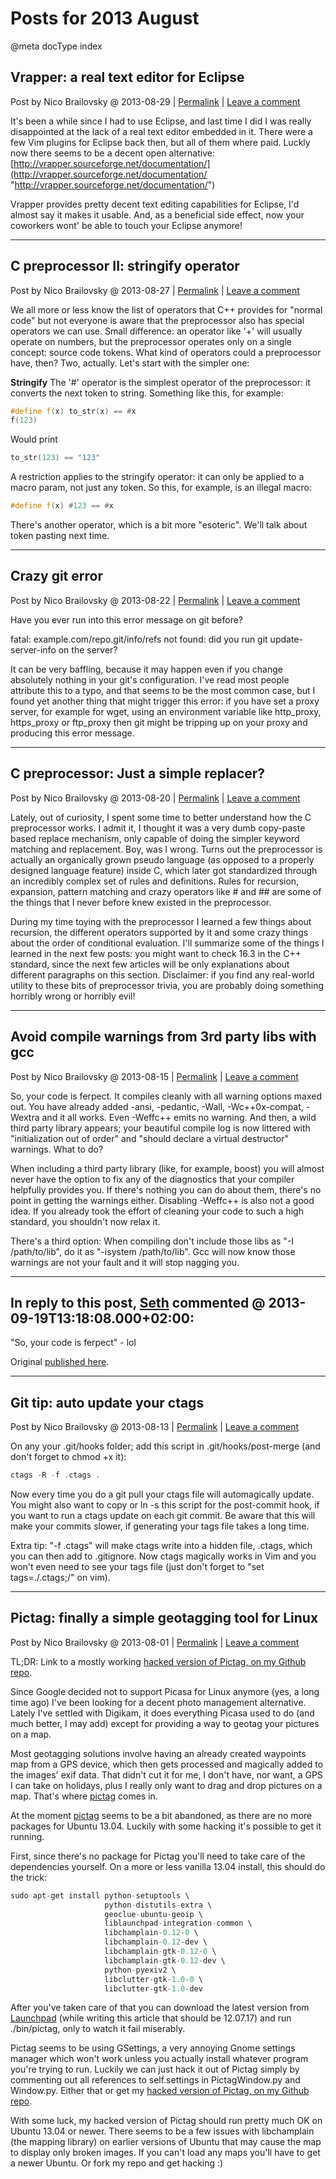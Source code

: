 # Posts for 2013 August

@meta docType index

## Vrapper: a real text editor for Eclipse

Post by Nico Brailovsky @ 2013-08-29 | [Permalink](md_blog/2013/0829_VrapperarealtexteditorforEclipse.md)  | [Leave a comment](https://github.com/nicolasbrailo/nicolasbrailo.github.io/issues/new?title=Comment@md_blog/2013/0829_VrapperarealtexteditorforEclipse.md&body=I%20have%20a%20comment!)

It's been a while since I had to use Eclipse, and last time I did I was really disappointed at the lack of a real text editor embedded in it. There were a few Vim plugins for Eclipse back then, but all of them where paid. Luckly now there seems to be a decent open alternative: [http://vrapper.sourceforge.net/documentation/](http://vrapper.sourceforge.net/documentation/ "http://vrapper.sourceforge.net/documentation/")

Vrapper provides pretty decent text editing capabilities for Eclipse, I'd almost say it makes it usable. And, as a beneficial side effect, now your coworkers wont' be able to touch your Eclipse anymore!





---

## C preprocessor II: stringify operator

Post by Nico Brailovsky @ 2013-08-27 | [Permalink](md_blog/2013/0827_CpreprocessorIIstringifyoperator.md)  | [Leave a comment](https://github.com/nicolasbrailo/nicolasbrailo.github.io/issues/new?title=Comment@md_blog/2013/0827_CpreprocessorIIstringifyoperator.md&body=I%20have%20a%20comment!)

We all more or less know the list of operators that C++ provides for "normal code" but not everyone is aware that the preprocessor also has special operators we can use. Small difference: an operator like '+' will usually operate on numbers, but the preprocessor operates only on a single concept: source code tokens. What kind of operators could a preprocessor have, then? Two, actually. Let's start with the simpler one:

**Stringify**
The '#' operator is the simplest operator of the preprocessor: it converts the next token to string. Something like this, for example:

```c++
#define f(x) to_str(x) == #x
f(123)
```

Would print

```c++
to_str(123) == "123"
```

A restriction applies to the stringify operator: it can only be applied to a macro param, not just any token. So this, for example, is an illegal macro:

```c++
#define f(x) #123 == #x
```

There's another operator, which is a bit more "esoteric". We'll talk about token pasting next time.





---

## Crazy git error

Post by Nico Brailovsky @ 2013-08-22 | [Permalink](md_blog/2013/0822_Crazygiterror.md)  | [Leave a comment](https://github.com/nicolasbrailo/nicolasbrailo.github.io/issues/new?title=Comment@md_blog/2013/0822_Crazygiterror.md&body=I%20have%20a%20comment!)

Have you ever run into this error message on git before?

fatal: example.com/repo.git/info/refs not found: did you run git update-server-info on the server?

It can be very baffling, because it may happen even if you change absolutely nothing in your git's configuration. I've read most people attribute this to a typo, and that seems to be the most common case, but I found yet another thing that might trigger this error: if you have set a proxy server, for example for wget, using an environment variable like http\_proxy, https\_proxy or ftp\_proxy then git might be tripping up on your proxy and producing this error message.





---

## C preprocessor: Just a simple replacer?

Post by Nico Brailovsky @ 2013-08-20 | [Permalink](md_blog/2013/0820_CpreprocessorJustasimplereplacer.md)  | [Leave a comment](https://github.com/nicolasbrailo/nicolasbrailo.github.io/issues/new?title=Comment@md_blog/2013/0820_CpreprocessorJustasimplereplacer.md&body=I%20have%20a%20comment!)

Lately, out of curiosity, I spent some time to better understand how the C preprocessor works. I admit it, I thought it was a very dumb copy-paste based replace mechanism, only capable of doing the simpler keyword matching and replacement. Boy, was I wrong. Turns out the preprocessor is actually an organically grown pseudo language (as opposed to a properly designed language feature) inside C, which later got standardized through an incredibly complex set of rules and definitions. Rules for recursion, expansion, pattern matching and crazy operators like # and ## are some of the things that I never before knew existed in the preprocessor.

During my time toying with the preprocessor I learned a few things about recursion, the different operators supported by it and some crazy things about the order of conditional evaluation. I'll summarize some of the things I learned in the next few posts: you might want to check 16.3 in the C++ standard, since the next few articles will be only explanations about different paragraphs on this section.
Disclaimer: if you find any real-world utility to these bits of preprocessor trivia, you are probably doing something horribly wrong or horribly evil!





---

## Avoid compile warnings from 3rd party libs with gcc

Post by Nico Brailovsky @ 2013-08-15 | [Permalink](md_blog/2013/0815_Avoidcompilewarningsfrom3rdpartylibswithgcc.md)  | [Leave a comment](https://github.com/nicolasbrailo/nicolasbrailo.github.io/issues/new?title=Comment@md_blog/2013/0815_Avoidcompilewarningsfrom3rdpartylibswithgcc.md&body=I%20have%20a%20comment!)

So, your code is ferpect. It compiles cleanly with all warning options maxed out. You have already added -ansi, -pedantic, -Wall, -Wc++0x-compat, -Wextra and it all works. Even -Weffc++ emits no warning. And then, a wild third party library appears; your beautiful compile log is now littered with "initialization out of order" and "should declare a virtual destructor" warnings. What to do?

When including a third party library (like, for example, boost) you will almost never have the option to fix any of the diagnostics that your compiler helpfully provides you. If there's nothing you can do about them, there's no point in getting the warnings either. Disabling -Weffc++ is also not a good idea. If you already took the effort of cleaning your code to such a high standard, you shouldn't now relax it.

There's a third option: When compiling don't include those libs as "-I /path/to/lib", do it as "-isystem /path/to/lib". Gcc will now know those warnings are not your fault and it will stop nagging you.


---
## In reply to this post, [Seth]() commented @ 2013-09-19T13:18:08.000+02:00:

"So, your code is ferpect" - lol

Original [published here](md_blog/2013/0815_Avoidcompilewarningsfrom3rdpartylibswithgcc.md).





---

## Git tip: auto update your ctags

Post by Nico Brailovsky @ 2013-08-13 | [Permalink](md_blog/2013/0813_Gittipautoupdateyourctags.md)  | [Leave a comment](https://github.com/nicolasbrailo/nicolasbrailo.github.io/issues/new?title=Comment@md_blog/2013/0813_Gittipautoupdateyourctags.md&body=I%20have%20a%20comment!)

On any your .git/hooks folder; add this script in .git/hooks/post-merge (and don't forget to chmod +x it):

```c++
ctags -R -f .ctags .
```

Now every time you do a git pull your ctags file will automagically update. You might also want to copy or ln -s this script for the post-commit hook, if you want to run a ctags update on each git commit. Be aware that this will make your commits slower, if generating your tags file takes a long time.

Extra tip: "-f .ctags" will make ctags write into a hidden file, .ctags, which you can then add to .gitignore. Now ctags magically works in Vim and you won't even need to see your tags file (just don't forget to "set tags=./.ctags;/" on vim).





---

## Pictag: finally a simple geotagging tool for Linux

Post by Nico Brailovsky @ 2013-08-01 | [Permalink](md_blog/2013/0801_PictagfinallyasimplegeotaggingtoolforLinux.md)  | [Leave a comment](https://github.com/nicolasbrailo/nicolasbrailo.github.io/issues/new?title=Comment@md_blog/2013/0801_PictagfinallyasimplegeotaggingtoolforLinux.md&body=I%20have%20a%20comment!)

TL;DR: Link to a mostly working [hacked version of Pictag, on my Github repo](https://github.com/nicolasbrailo/pictag).

Since Google decided not to support Picasa for Linux anymore (yes, a long time ago) I've been looking for a decent photo management alternative. Lately I've settled with Digikam, it does everything Picasa used to do (and much better, I may add) except for providing a way to geotag your pictures on a map.

Most geotagging solutions involve having an already created waypoints map from a GPS device, which then gets processed and magically added to the images' exif data. That didn't cut it for me, I don't have, nor want, a GPS I can take on holidays, plus I really only want to drag and drop pictures on a map. That's where [pictag](https://launchpad.net/pictag) comes in.

At the moment [pictag](https://launchpad.net/pictag) seems to be a bit abandoned, as there are no more packages for Ubuntu 13.04. Luckily with some hacking it's possible to get it running.

First, since there's no package for Pictag you'll need to take care of the dependencies yourself. On a more or less vanilla 13.04 install, this should do the trick:

```c++
sudo apt-get install python-setuptools \
                     python-distutils-extra \
                     geoclue-ubuntu-geoip \
                     liblaunchpad-integration-common \
                     libchamplain-0.12-0 \
                     libchamplain-0.12-dev \
                     libchamplain-gtk-0.12-0 \
                     libchamplain-gtk-0.12-dev \
                     python-pyexiv2 \
                     libclutter-gtk-1.0-0 \
                     libclutter-gtk-1.0-dev
```

After you've taken care of that you can download the latest version from [Launchpad](https://launchpad.net/pictag) (while writing this article that should be 12.07.17) and run ./bin/pictag, only to watch it fail miserably.

Pictag seems to be using GSettings, a very annoying Gnome settings manager which won't work unless you actually install whatever program you're trying to run. Luckily we can just hack it out of Pictag simply by commenting out all references to self.settings in PictagWindow.py and Window.py. Either that or get my [hacked version of Pictag, on my Github repo](https://github.com/nicolasbrailo/pictag).

With some luck, my hacked version of Pictag should run pretty much OK on Ubuntu 13.04 or newer. There seems to be a few issues with libchamplain (the mapping library) on earlier versions of Ubuntu that may cause the map to display only broken images. If you can't load any maps you'll have to get a newer Ubuntu. Or fork my repo and get hacking :)



